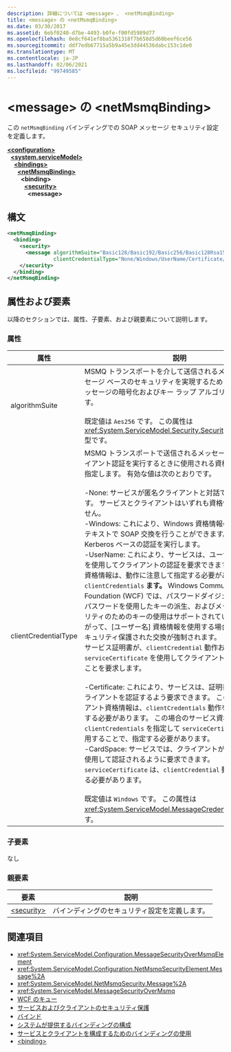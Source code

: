 ```yaml
---
description: 詳細については <message> 、 <netMsmqBinding>
title: <message> の <netMsmqBinding>
ms.date: 03/30/2017
ms.assetid: 6ebf0240-d7be-4493-b0fe-f00fd5989d77
ms.openlocfilehash: 0e8cf641ef8ba5361318f7b658d5d60beef6ce56
ms.sourcegitcommit: ddf7edb67715a5b9a45e3dd44536dabc153c1de0
ms.translationtype: MT
ms.contentlocale: ja-JP
ms.lasthandoff: 02/06/2021
ms.locfileid: "99749585"
---
```

# <a name="message-of-netmsmqbinding"></a>\<message> の \<netMsmqBinding>

この `netMsmqBinding` バインディングでの SOAP メッセージ セキュリティ設定を定義します。

[**\<configuration>**](../configuration-element.md)\
&nbsp;&nbsp;[**\<system.serviceModel>**](system-servicemodel.md)\
&nbsp;&nbsp;&nbsp;&nbsp;[**\<bindings>**](bindings.md)\
&nbsp;&nbsp;&nbsp;&nbsp;&nbsp;&nbsp;[**\<netMsmqBinding>**](netmsmqbinding.md)\
&nbsp;&nbsp;&nbsp;&nbsp;&nbsp;&nbsp;&nbsp;&nbsp;**\<binding>**\
&nbsp;&nbsp;&nbsp;&nbsp;&nbsp;&nbsp;&nbsp;&nbsp;&nbsp;&nbsp;[**\<security>**](security-of-netmsmqbinding.md)\
&nbsp;&nbsp;&nbsp;&nbsp;&nbsp;&nbsp;&nbsp;&nbsp;&nbsp;&nbsp;&nbsp;&nbsp;**\<message>**  

## <a name="syntax"></a>構文

```xml
<netMsmqBinding>
  <binding>
    <security>
      <message algorithmSuite="Basic128/Basic192/Basic256/Basic128Rsa15/Basic256Rsa15/TripleDes/TripleDesRsa15/Basic128Sha256/Basic192Sha256/TripleDesSha256/Basic128Sha256Rsa15/Basic192Sha256Rsa15/Basic256Sha256Rsa15/TripleDesSha256Rsa15"
               clientCredentialType="None/Windows/UserName/Certificate/CardSpace" />
    </security>
  </binding>
</netMsmqBinding>
```

## <a name="attributes-and-elements"></a>属性および要素

以降のセクションでは、属性、子要素、および親要素について説明します。

### <a name="attributes"></a>属性

|属性|説明|
|---------------|-----------------|
|algorithmSuite|MSMQ トランスポートを介して送信されるメッセージにメッセージ ベースのセキュリティを実現するために使用されるメッセージの暗号化およびキー ラップ アルゴリズムを設定します。<br /><br /> 既定値は `Aes256` です。 この属性は <xref:System.ServiceModel.Security.SecurityAlgorithmSuite> 型です。|
|clientCredentialType|MSMQ トランスポートで送信されるメッセージに対してクライアント認証を実行するときに使用される資格情報の種類を指定します。 有効な値は次のとおりです。<br /><br /> -None: サービスが匿名クライアントと対話できるようにします。 サービスとクライアントはいずれも資格情報を要求しません。<br />-Windows: これにより、Windows 資格情報の認証済みコンテキストで SOAP 交換を行うことができます。 これは、常に Kerberos ベースの認証を実行します。<br />-UserName: これにより、サービスは、ユーザー名資格情報を使用してクライアントの認証を要求できます。 この場合の資格情報は、動作に注意して指定する必要があり `clientCredentials` **ます。**  Windows Communication Foundation (WCF) では、パスワードダイジェストの送信、パスワードを使用したキーの派生、およびメッセージセキュリティのためのキーの使用はサポートされていません。 したがって、[ユーザー名] 資格情報を使用する場合、WCF ではセキュリティ保護された交換が強制されます。 このモードは、サービス証明書が、`clientCredential` 動作および `serviceCertificate` を使用してクライアント側で指定されることを要求します。 <br /><br /> -Certificate: これにより、サービスは、証明書を使用してクライアントを認証するよう要求できます。 この場合のクライアント資格情報は、`clientCredentials` 動作を使用して指定する必要があります。 この場合のサービス資格情報は、`clientCredentials` を指定して `serviceCertificate` 動作を使用することで、指定する必要があります。<br />-CardSpace: サービスでは、クライアントが CardSpace を使用して認証されるように要求できます。 `serviceCertificate` は、`clientCredential` 動作で提供される必要があります。<br /><br /> 既定値は `Windows` です。 この属性は <xref:System.ServiceModel.MessageCredentialType> 型です。|

### <a name="child-elements"></a>子要素

なし

### <a name="parent-elements"></a>親要素

|要素|説明|
|-------------|-----------------|
|[\<security>](security-of-netmsmqbinding.md)|バインディングのセキュリティ設定を定義します。|

## <a name="see-also"></a>関連項目

- <xref:System.ServiceModel.Configuration.MessageSecurityOverMsmqElement>
- <xref:System.ServiceModel.Configuration.NetMsmqSecurityElement.Message%2A>
- <xref:System.ServiceModel.NetMsmqSecurity.Message%2A>
- <xref:System.ServiceModel.MessageSecurityOverMsmq>
- [WCF のキュー](../../../wcf/feature-details/queues-in-wcf.md)
- [サービスおよびクライアントのセキュリティ保護](../../../wcf/feature-details/securing-services-and-clients.md)
- [バインド](../../../wcf/bindings.md)
- [システムが提供するバインディングの構成](../../../wcf/feature-details/configuring-system-provided-bindings.md)
- [サービスとクライアントを構成するためのバインディングの使用](../../../wcf/using-bindings-to-configure-services-and-clients.md)
- [\<binding>](bindings.md)
